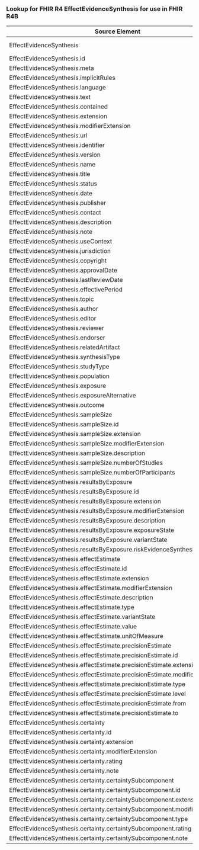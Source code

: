 ### Lookup for FHIR R4 EffectEvidenceSynthesis for use in FHIR R4B

| Source Element | Usage | Target |
| -------------- | ----- | ------ |
| EffectEvidenceSynthesis | UseExtension | http://hl7.org/fhir/4.0/StructureDefinition/extension-EffectEvidenceSynthesis |
| EffectEvidenceSynthesis.id | UseExtensionFromAncestor | - |
| EffectEvidenceSynthesis.meta | UseExtensionFromAncestor | - |
| EffectEvidenceSynthesis.implicitRules | UseExtensionFromAncestor | - |
| EffectEvidenceSynthesis.language | UseExtensionFromAncestor | - |
| EffectEvidenceSynthesis.text | UseExtensionFromAncestor | - |
| EffectEvidenceSynthesis.contained | UseExtensionFromAncestor | - |
| EffectEvidenceSynthesis.extension | UseExtensionFromAncestor | - |
| EffectEvidenceSynthesis.modifierExtension | UseExtensionFromAncestor | - |
| EffectEvidenceSynthesis.url | UseExtensionFromAncestor | - |
| EffectEvidenceSynthesis.identifier | UseExtensionFromAncestor | - |
| EffectEvidenceSynthesis.version | UseExtensionFromAncestor | - |
| EffectEvidenceSynthesis.name | UseExtensionFromAncestor | - |
| EffectEvidenceSynthesis.title | UseExtensionFromAncestor | - |
| EffectEvidenceSynthesis.status | UseExtensionFromAncestor | - |
| EffectEvidenceSynthesis.date | UseExtensionFromAncestor | - |
| EffectEvidenceSynthesis.publisher | UseExtensionFromAncestor | - |
| EffectEvidenceSynthesis.contact | UseExtensionFromAncestor | - |
| EffectEvidenceSynthesis.description | UseExtensionFromAncestor | - |
| EffectEvidenceSynthesis.note | UseExtensionFromAncestor | - |
| EffectEvidenceSynthesis.useContext | UseExtensionFromAncestor | - |
| EffectEvidenceSynthesis.jurisdiction | UseExtensionFromAncestor | - |
| EffectEvidenceSynthesis.copyright | UseExtensionFromAncestor | - |
| EffectEvidenceSynthesis.approvalDate | UseExtensionFromAncestor | - |
| EffectEvidenceSynthesis.lastReviewDate | UseExtensionFromAncestor | - |
| EffectEvidenceSynthesis.effectivePeriod | UseExtensionFromAncestor | - |
| EffectEvidenceSynthesis.topic | UseExtensionFromAncestor | - |
| EffectEvidenceSynthesis.author | UseExtensionFromAncestor | - |
| EffectEvidenceSynthesis.editor | UseExtensionFromAncestor | - |
| EffectEvidenceSynthesis.reviewer | UseExtensionFromAncestor | - |
| EffectEvidenceSynthesis.endorser | UseExtensionFromAncestor | - |
| EffectEvidenceSynthesis.relatedArtifact | UseExtensionFromAncestor | - |
| EffectEvidenceSynthesis.synthesisType | UseExtensionFromAncestor | - |
| EffectEvidenceSynthesis.studyType | UseExtensionFromAncestor | - |
| EffectEvidenceSynthesis.population | UseExtensionFromAncestor | - |
| EffectEvidenceSynthesis.exposure | UseExtensionFromAncestor | - |
| EffectEvidenceSynthesis.exposureAlternative | UseExtensionFromAncestor | - |
| EffectEvidenceSynthesis.outcome | UseExtensionFromAncestor | - |
| EffectEvidenceSynthesis.sampleSize | UseExtensionFromAncestor | - |
| EffectEvidenceSynthesis.sampleSize.id | UseExtensionFromAncestor | - |
| EffectEvidenceSynthesis.sampleSize.extension | UseExtensionFromAncestor | - |
| EffectEvidenceSynthesis.sampleSize.modifierExtension | UseExtensionFromAncestor | - |
| EffectEvidenceSynthesis.sampleSize.description | UseExtensionFromAncestor | - |
| EffectEvidenceSynthesis.sampleSize.numberOfStudies | UseExtensionFromAncestor | - |
| EffectEvidenceSynthesis.sampleSize.numberOfParticipants | UseExtensionFromAncestor | - |
| EffectEvidenceSynthesis.resultsByExposure | UseExtensionFromAncestor | - |
| EffectEvidenceSynthesis.resultsByExposure.id | UseExtensionFromAncestor | - |
| EffectEvidenceSynthesis.resultsByExposure.extension | UseExtensionFromAncestor | - |
| EffectEvidenceSynthesis.resultsByExposure.modifierExtension | UseExtensionFromAncestor | - |
| EffectEvidenceSynthesis.resultsByExposure.description | UseExtensionFromAncestor | - |
| EffectEvidenceSynthesis.resultsByExposure.exposureState | UseExtensionFromAncestor | - |
| EffectEvidenceSynthesis.resultsByExposure.variantState | UseExtensionFromAncestor | - |
| EffectEvidenceSynthesis.resultsByExposure.riskEvidenceSynthesis | UseExtensionFromAncestor | - |
| EffectEvidenceSynthesis.effectEstimate | UseExtensionFromAncestor | - |
| EffectEvidenceSynthesis.effectEstimate.id | UseExtensionFromAncestor | - |
| EffectEvidenceSynthesis.effectEstimate.extension | UseExtensionFromAncestor | - |
| EffectEvidenceSynthesis.effectEstimate.modifierExtension | UseExtensionFromAncestor | - |
| EffectEvidenceSynthesis.effectEstimate.description | UseExtensionFromAncestor | - |
| EffectEvidenceSynthesis.effectEstimate.type | UseExtensionFromAncestor | - |
| EffectEvidenceSynthesis.effectEstimate.variantState | UseExtensionFromAncestor | - |
| EffectEvidenceSynthesis.effectEstimate.value | UseExtensionFromAncestor | - |
| EffectEvidenceSynthesis.effectEstimate.unitOfMeasure | UseExtensionFromAncestor | - |
| EffectEvidenceSynthesis.effectEstimate.precisionEstimate | UseExtensionFromAncestor | - |
| EffectEvidenceSynthesis.effectEstimate.precisionEstimate.id | UseExtensionFromAncestor | - |
| EffectEvidenceSynthesis.effectEstimate.precisionEstimate.extension | UseExtensionFromAncestor | - |
| EffectEvidenceSynthesis.effectEstimate.precisionEstimate.modifierExtension | UseExtensionFromAncestor | - |
| EffectEvidenceSynthesis.effectEstimate.precisionEstimate.type | UseExtensionFromAncestor | - |
| EffectEvidenceSynthesis.effectEstimate.precisionEstimate.level | UseExtensionFromAncestor | - |
| EffectEvidenceSynthesis.effectEstimate.precisionEstimate.from | UseExtensionFromAncestor | - |
| EffectEvidenceSynthesis.effectEstimate.precisionEstimate.to | UseExtensionFromAncestor | - |
| EffectEvidenceSynthesis.certainty | UseExtensionFromAncestor | - |
| EffectEvidenceSynthesis.certainty.id | UseExtensionFromAncestor | - |
| EffectEvidenceSynthesis.certainty.extension | UseExtensionFromAncestor | - |
| EffectEvidenceSynthesis.certainty.modifierExtension | UseExtensionFromAncestor | - |
| EffectEvidenceSynthesis.certainty.rating | UseExtensionFromAncestor | - |
| EffectEvidenceSynthesis.certainty.note | UseExtensionFromAncestor | - |
| EffectEvidenceSynthesis.certainty.certaintySubcomponent | UseExtensionFromAncestor | - |
| EffectEvidenceSynthesis.certainty.certaintySubcomponent.id | UseExtensionFromAncestor | - |
| EffectEvidenceSynthesis.certainty.certaintySubcomponent.extension | UseExtensionFromAncestor | - |
| EffectEvidenceSynthesis.certainty.certaintySubcomponent.modifierExtension | UseExtensionFromAncestor | - |
| EffectEvidenceSynthesis.certainty.certaintySubcomponent.type | UseExtensionFromAncestor | - |
| EffectEvidenceSynthesis.certainty.certaintySubcomponent.rating | UseExtensionFromAncestor | - |
| EffectEvidenceSynthesis.certainty.certaintySubcomponent.note | UseExtensionFromAncestor | - |
